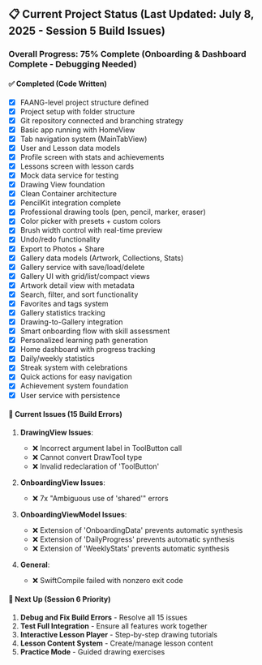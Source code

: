 ## 📋 Current Project Status (Last Updated: July 8, 2025 - Session 5 Build Issues)

### Overall Progress: 75% Complete (Onboarding & Dashboard Complete - Debugging Needed)

#### ✅ Completed (Code Written)
- [x] FAANG-level project structure defined
- [x] Project setup with folder structure
- [x] Git repository connected and branching strategy
- [x] Basic app running with HomeView
- [x] Tab navigation system (MainTabView)
- [x] User and Lesson data models
- [x] Profile screen with stats and achievements
- [x] Lessons screen with lesson cards
- [x] Mock data service for testing
- [x] Drawing View foundation
- [x] Clean Container architecture
- [x] PencilKit integration complete
- [x] Professional drawing tools (pen, pencil, marker, eraser)
- [x] Color picker with presets + custom colors
- [x] Brush width control with real-time preview
- [x] Undo/redo functionality
- [x] Export to Photos + Share
- [x] Gallery data models (Artwork, Collections, Stats)
- [x] Gallery service with save/load/delete
- [x] Gallery UI with grid/list/compact views
- [x] Artwork detail view with metadata
- [x] Search, filter, and sort functionality
- [x] Favorites and tags system
- [x] Gallery statistics tracking
- [x] Drawing-to-Gallery integration
- [x] Smart onboarding flow with skill assessment
- [x] Personalized learning path generation
- [x] Home dashboard with progress tracking
- [x] Daily/weekly statistics
- [x] Streak system with celebrations
- [x] Quick actions for easy navigation
- [x] Achievement system foundation
- [x] User service with persistence

#### 🚧 Current Issues (15 Build Errors)
1. **DrawingView Issues**:
   - ❌ Incorrect argument label in ToolButton call
   - ❌ Cannot convert DrawTool type
   - ❌ Invalid redeclaration of 'ToolButton'

2. **OnboardingView Issues**:
   - ❌ 7x "Ambiguous use of 'shared'" errors

3. **OnboardingViewModel Issues**:
   - ❌ Extension of 'OnboardingData' prevents automatic synthesis
   - ❌ Extension of 'DailyProgress' prevents automatic synthesis  
   - ❌ Extension of 'WeeklyStats' prevents automatic synthesis

4. **General**:
   - ❌ SwiftCompile failed with nonzero exit code

#### 📅 Next Up (Session 6 Priority)
1. **Debug and Fix Build Errors** - Resolve all 15 issues
2. **Test Full Integration** - Ensure all features work together
3. **Interactive Lesson Player** - Step-by-step drawing tutorials
4. **Lesson Content System** - Create/manage lesson content
5. **Practice Mode** - Guided drawing exercises
